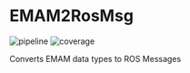 # EMAM2RosMsg
![pipeline](https://git.rwth-aachen.de/monticore/EmbeddedMontiArc/generators/EMAM2RosMsg/badges/master/build.svg)
![coverage](https://git.rwth-aachen.de/monticore/EmbeddedMontiArc/generators/EMAM2RosMsg/badges/master/coverage.svg)

Converts EMAM data types to ROS Messages